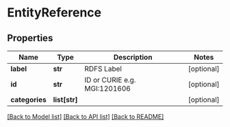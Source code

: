 # EntityReference

## Properties
Name | Type | Description | Notes
------------ | ------------- | ------------- | -------------
**label** | **str** | RDFS Label | [optional] 
**id** | **str** | ID or CURIE e.g. MGI:1201606 | [optional] 
**categories** | **list[str]** |  | [optional] 

[[Back to Model list]](../README.md#documentation-for-models) [[Back to API list]](../README.md#documentation-for-api-endpoints) [[Back to README]](../README.md)


